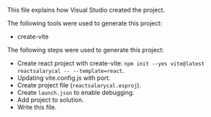 This file explains how Visual Studio created the project.

The following tools were used to generate this project:
- create-vite

The following steps were used to generate this project:
- Create react project with create-vite: `npm init --yes vite@latest reactsalarycal -- --template=react`.
- Updating vite.config.js with port.
- Create project file (`reactsalarycal.esproj`).
- Create `launch.json` to enable debugging.
- Add project to solution.
- Write this file.
